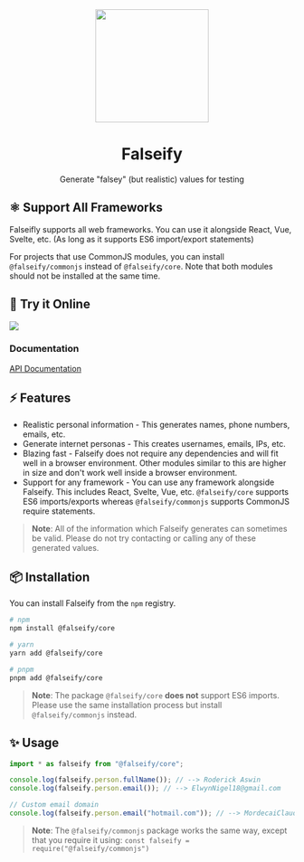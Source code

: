 <div align="center">
  <img src="https://user-images.githubusercontent.com/99760654/177083091-7e15f4e5-b65e-4466-b858-25c89d6907c2.png" width="200" />
  <h1>Falseify</h1>
  Generate "falsey" (but realistic) values for testing
</div>

## ⚛ Support All Frameworks

Falseifly supports all web frameworks. You can use it alongside React, Vue, Svelte, etc. (As long as it supports ES6 import/export statements)

For projects that use CommonJS modules, you can install `@falseify/commonjs` instead of `@falseify/core`. Note that both modules should not be installed at the same time.

## 🔌 Try it Online

[![](https://developer.stackblitz.com/img/open_in_stackblitz.svg)](https://google.com/)

### Documentation

[API Documentation](https://falseify.js.org/)

## ⚡ Features

- Realistic personal information - This generates names, phone numbers, emails, etc.
- Generate internet personas - This creates usernames, emails, IPs, etc.
- Blazing fast - Falseify does not require any dependencies and will fit well in a browser environment. Other modules similar to this are higher in size and don't work well inside a browser environment.
- Support for any framework - You can use any framework alongside Falseify. This includes React, Svelte, Vue, etc. `@falseify/core` supports ES6 imports/exports whereas `@falseify/commonjs` supports CommonJS require statements.

> **Note**: All of the information which Falseify generates
> can sometimes be valid. Please do not try contacting
> or calling any of these generated values.

## 📦 Installation

You can install Falseify from the `npm` registry.

```bash
# npm
npm install @falseify/core

# yarn
yarn add @falseify/core

# pnpm
pnpm add @falseify/core
```

> **Note**: The package `@falseify/core` **does not** support ES6 imports. Please use the same installation process but install `@falseify/commonjs` instead.

## ✨ Usage

```js
import * as falseify from "@falseify/core";

console.log(falseify.person.fullName()); // --> Roderick Aswin
console.log(falseify.person.email()); // --> ElwynNigel18@gmail.com

// Custom email domain
console.log(falseify.person.email("hotmail.com")); // --> MordecaiClaude99@hotmail.com
```

> **Note**: The `@falseify/commonjs` package works the same way, except that you require it using: `const falseify = require("@falseify/commonjs")`
